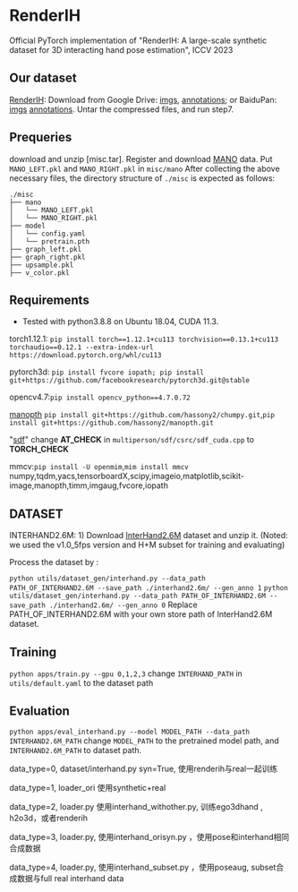 # RenderIH
Official PyTorch implementation of "RenderIH: A large-scale synthetic dataset for 3D interacting hand pose estimation", ICCV 2023

## Our dataset
[RenderIH](./rendering_code): Download from Google Drive: [imgs](https://drive.google.com/file/d/1nl5VZvnKN3SIJnBOis4rfsuG_DT0smLl/view?usp=drive_link), [annotations](https://drive.google.com/file/d/1wOuZTgWODhyelLXJr7Kv9tuEiFxcWIif/view?usp=drive_link); or BaiduPan: [imgs](https://pan.baidu.com/s/1M0vxWRbBu1lH_fV9FPBHbg?pwd=mo5n) [annotations](https://pan.baidu.com/s/1XFIbU_QHT1Smi2WL_LmCJw?pwd=ajbf). Untar the compressed files, and run step7.

## Prequeries
download and unzip [misc.tar].
Register and download [MANO](https://mano.is.tue.mpg.de/)  data. Put `MANO_LEFT.pkl` and `MANO_RIGHT.pkl` in `misc/mano`
After collecting the above necessary files, the directory structure of `./misc` is expected as follows:

```
./misc
├── mano
│   └── MANO_LEFT.pkl
│   └── MANO_RIGHT.pkl
├── model
│   └── config.yaml
│   └── pretrain.pth
├── graph_left.pkl
├── graph_right.pkl
├── upsample.pkl
├── v_color.pkl

```

## Requirements
- Tested with python3.8.8 on Ubuntu 18.04, CUDA 11.3.

torch1.12.1: `pip install torch==1.12.1+cu113 torchvision==0.13.1+cu113 torchaudio==0.12.1 --extra-index-url https://download.pytorch.org/whl/cu113`

pytorch3d: `pip install fvcore iopath; pip install git+https://github.com/facebookresearch/pytorch3d.git@stable`

opencv4.7:`pip install opencv_python==4.7.0.72`

[manopth](https://github.com/hassony2/manopth) `pip install git+https://github.com/hassony2/chumpy.git`,`pip install git+https://github.com/hassony2/manopth.git`

"[sdf](https://github.com/JiangWenPL/multiperson/tree/master/sdf)" change **AT_CHECK** in `multiperson/sdf/csrc/sdf_cuda.cpp` to **TORCH_CHECK** 

mmcv:`pip install -U openmim`,`mim install mmcv`
numpy,tqdm,yacs,tensorboardX,scipy,imageio,matplotlib,scikit-image,manopth,timm,imgaug,fvcore,iopath


## DATASET
INTERHAND2.6M: 1) Download [InterHand2.6M](https://mks0601.github.io/InterHand2.6M/) dataset and unzip it. (Noted: we used the v1.0_5fps version and H+M subset for training and evaluating)

Process the dataset by :

```python utils/dataset_gen/interhand.py --data_path PATH_OF_INTERHAND2.6M --save_path ./interhand2.6m/ --gen_anno 1```
```python utils/dataset_gen/interhand.py --data_path PATH_OF_INTERHAND2.6M --save_path ./interhand2.6m/ --gen_anno 0```
Replace PATH_OF_INTERHAND2.6M with your own store path of InterHand2.6M dataset.


## Training
`python apps/train.py --gpu 0,1,2,3`
change `INTERHAND_PATH` in `utils/default.yaml` to the dataset path

## Evaluation
`python apps/eval_interhand.py --model MODEL_PATH --data_path INTERHAND2.6M_PATH`
change `MODEL_PATH` to the pretrained model path, and `INTERHAND2.6M_PATH` to dataset path.

data_type=0, dataset/interhand.py syn=True, 使用renderih与real一起训练

data_type=1, loader_ori 使用synthetic+real

data_type=2, loader.py 使用interhand_withother.py, 训练ego3dhand , h2o3d，或者renderih

data_type=3, loader.py, 使用interhand_orisyn.py ，使用pose和interhand相同合成数据

data_type=4, loader.py, 使用interhand_subset.py ，使用poseaug, subset合成数据与full real interhand data